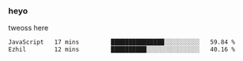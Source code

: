 ### heyo
tweoss here

<!--START_SECTION:waka-->

```txt
JavaScript   17 mins         ███████████████░░░░░░░░░░   59.84 %
Ezhil        12 mins         ██████████░░░░░░░░░░░░░░░   40.16 %
```

<!--END_SECTION:waka-->

<!--
**Tweoss/tweoss** is a ✨ _special_ ✨ repository because its `README.md` (this file) appears on your GitHub profile.

Here are some ideas to get you started:

- 🔭 I’m currently working on ...
- 🌱 I’m currently learning ...
- 👯 I’m looking to collaborate on ...
- 🤔 I’m looking for help with ...
- 💬 Ask me about ...
- 📫 How to reach me: ...
- 😄 Pronouns: ...
- ⚡ Fun fact: ...
-->
